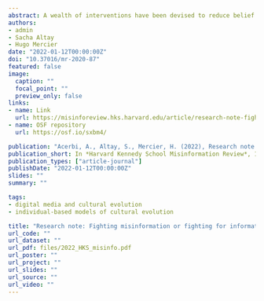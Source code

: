 ```yaml
---
abstract: A wealth of interventions have been devised to reduce belief in fake news or the tendency to share such news. By contrast, interventions aimed at increasing trust in reliable news sources have received less attention. In this article, we show that, given the very limited prevalence of misinformation (including fake news), interventions aimed at reducing acceptance or spread of such news are bound to have very small effects on the overall quality of the information environment, especially compared to interventions aimed at increasing trust in reliable news sources. To make this argument, we simulate the effect that such interventions have on a global information score, which increases when people accept reliable information and decreases when people accept misinformation.
authors:
- admin
- Sacha Altay
- Hugo Mercier
date: "2022-01-12T00:00:00Z"
doi: "10.37016/mr-2020-87"
featured: false
image:
  caption: ""
  focal_point: ""
  preview_only: false
links:
- name: Link
  url: https://misinforeview.hks.harvard.edu/article/research-note-fighting-misinformation-or-fighting-for-information/
- name: OSF repository
  url: https://osf.io/sxbm4/

publication: "Acerbi, A., Altay, S., Mercier, H. (2022), Research note: Fighting misinformation or fighting for information?, *Harvard Kennedy School Misinformation Review*, 1 (3)"
publication_short: In *Harvard Kennedy School Misinformation Review*, 1 (3)
publication_types: ["article-journal"]
publishDate: "2022-01-12T00:00:00Z"
slides: ""
summary: ""

tags:
- digital media and cultural evolution
- individual-based models of cultural evolution

title: "Research note: Fighting misinformation or fighting for information?"
url_code: ""
url_dataset: ""
url_pdf: files/2022_HKS_misinfo.pdf
url_poster: ""
url_project: ""
url_slides: ""
url_source: ""
url_video: ""
---
```


<script id="altmetric-embed-js" type="text/javascript"
src='https://d1bxh8uas1mnw7.cloudfront.net/assets/embed.js'></script>

<div data-badge-details="right" data-badge-type="donut" data-doi="10.37016/mr-2020-87" data-hide-no-mentions="true" class="altmetric-embed"></div>
